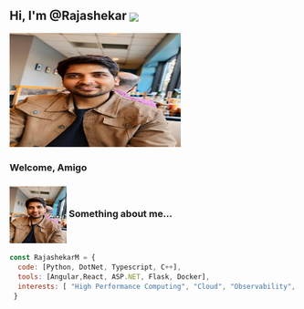 <h2> Hi, I'm @Rajashekar <img src="https://media.giphy.com/media/kZudRfVBh5F0coAbPC/giphy.gif" align="center" width="50"/></h2>


<img src="Raj.jpg/" width = "300" height = "200"/>

<h3> Welcome, Amigo </h3>

### <img src="Raj.jpg" align="center" width="100" height="100"> Something about me...  

```javascript
const RajashekarM = {
  code: [Python, DotNet, Typescript, C++],
  tools: [Angular,React, ASP.NET, Flask, Docker],
  interests: [ "High Performance Computing", "Cloud", "Observability", "Microservices", "Databases", Deep Learning],
 }
```
